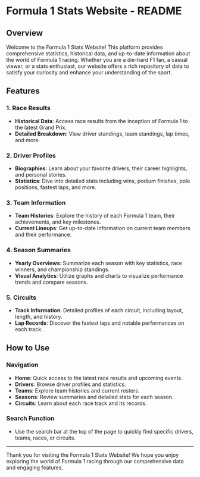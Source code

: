 # Formula 1 Stats Website - README

## Overview
Welcome to the Formula 1 Stats Website! This platform provides comprehensive statistics, historical data, and up-to-date information about the world of Formula 1 racing. Whether you are a die-hard F1 fan, a casual viewer, or a stats enthusiast, our website offers a rich repository of data to satisfy your curiosity and enhance your understanding of the sport.

## Features

### 1. **Race Results**
- **Historical Data**: Access race results from the inception of Formula 1 to the latest Grand Prix.
- **Detailed Breakdown**: View driver standings, team standings, lap times, and more.

### 2. **Driver Profiles**
- **Biographies**: Learn about your favorite drivers, their career highlights, and personal stories.
- **Statistics**: Dive into detailed stats including wins, podium finishes, pole positions, fastest laps, and more.

### 3. **Team Information**
- **Team Histories**: Explore the history of each Formula 1 team, their achievements, and key milestones.
- **Current Lineups**: Get up-to-date information on current team members and their performance.

### 4. **Season Summaries**
- **Yearly Overviews**: Summarize each season with key statistics, race winners, and championship standings.
- **Visual Analytics**: Utilize graphs and charts to visualize performance trends and compare seasons.

### 5. **Circuits**
- **Track Information**: Detailed profiles of each circuit, including layout, length, and history.
- **Lap Records**: Discover the fastest laps and notable performances on each track.
  
## How to Use

### Navigation
- **Home**: Quick access to the latest race results and upcoming events.
- **Drivers**: Browse driver profiles and statistics.
- **Teams**: Explore team histories and current rosters.
- **Seasons**: Review summaries and detailed stats for each season.
- **Circuits**: Learn about each race track and its records.

### Search Function
- Use the search bar at the top of the page to quickly find specific drivers, teams, races, or circuits.

---

Thank you for visiting the Formula 1 Stats Website! We hope you enjoy exploring the world of Formula 1 racing through our comprehensive data and engaging features.
